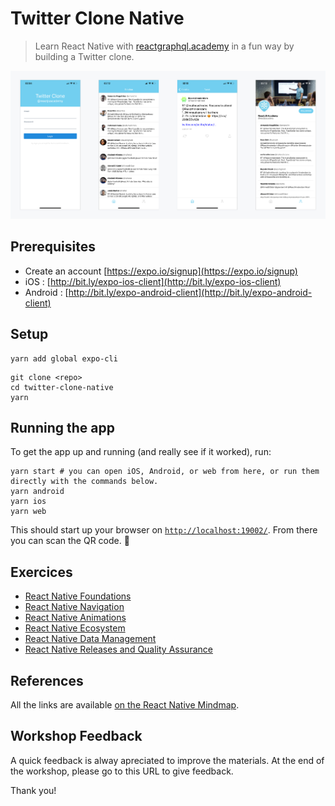 # Twitter Clone Native

> Learn React Native with [reactgraphql.academy](https://reactgraphql.academy/react/training/workshops/react-native/) in a fun way by building a Twitter clone.

![Views Screenshots](./exercice/screenshots.jpg)

## Prerequisites

- Create an account [https://expo.io/signup](https://expo.io/signup)
- iOS : [http://bit.ly/expo-ios-client](http://bit.ly/expo-ios-client)
- Android : [http://bit.ly/expo-android-client](http://bit.ly/expo-android-client)

## Setup

```console
yarn add global expo-cli
```

```console
git clone <repo>
cd twitter-clone-native
yarn
```

## Running the app

To get the app up and running (and really see if it worked), run:

```console
yarn start # you can open iOS, Android, or web from here, or run them directly with the commands below.
yarn android
yarn ios
yarn web
```

This should start up your browser on [`http://localhost:19002/`](http://localhost:19002/). From there you can scan the QR code. 🤳

## Exercices

- [React Native Foundations](./exercice/01.md)
- [React Native Navigation](./exercice/02.md)
- [React Native Animations](./exercice/03.md)
- [React Native Ecosystem](./exercice/04.md)
- [React Native Data Management](./exercice/05.md)
- [React Native Releases and Quality Assurance](./exercice/06.md)

## References

All the links are available [on the React Native Mindmap](https://davidl.fr/mindmaps).

## Workshop Feedback

A quick feedback is alway apreciated to improve the materials.
At the end of the workshop, please go to this URL to give feedback.

Thank you!
